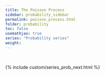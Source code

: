 ```yaml
---
title: The Poisson Process
sidebar: probability_sidebar
permalink: poisson_process.html
folder: probability
toc: false
usemathjax: true
series: "Probability series"
weight:
---
```


<br>

{% include custom/series_prob_next.html %}
